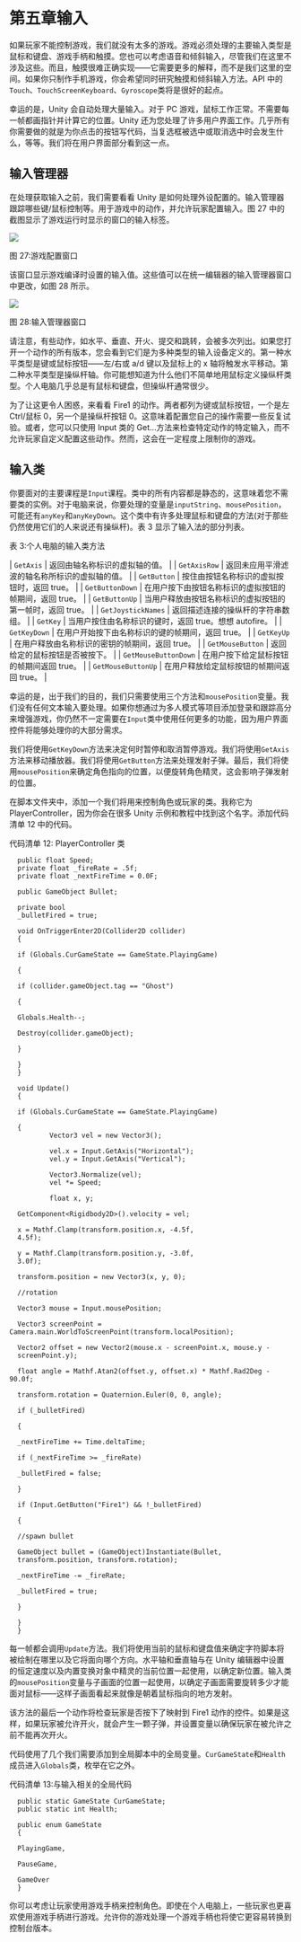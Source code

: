 # 第五章输入

如果玩家不能控制游戏，我们就没有太多的游戏。游戏必须处理的主要输入类型是鼠标和键盘、游戏手柄和触摸。您也可以考虑语音和倾斜输入，尽管我们在这里不涉及这些。而且，触摸很难正确实现——它需要更多的解释，而不是我们这里的空间。如果你只制作手机游戏，你会希望同时研究触摸和倾斜输入方法。API 中的`Touch`、`TouchScreenKeyboard`、`Gyroscope`类将是很好的起点。

幸运的是，Unity 会自动处理大量输入。对于 PC 游戏，鼠标工作正常。不需要每一帧都画指针并计算它的位置。Unity 还为您处理了许多用户界面工作。几乎所有你需要做的就是为你点击的按钮写代码，当复选框被选中或取消选中时会发生什么，等等。我们将在用户界面部分看到这一点。

## 输入管理器

在处理获取输入之前，我们需要看看 Unity 是如何处理外设配置的。输入管理器跟踪哪些键/鼠标控制等。用于游戏中的动作，并允许玩家配置输入。图 27 中的截图显示了游戏运行时显示的窗口的输入标签。

![](img/image028.jpg)

图 27:游戏配置窗口

该窗口显示游戏编译时设置的输入值。这些值可以在统一编辑器的输入管理器窗口中更改，如图 28 所示。

![](img/image029.jpg)

图 28:输入管理器窗口

请注意，有些动作，如水平、垂直、开火、提交和跳转，会被多次列出。如果您打开一个动作的所有版本，您会看到它们是为多种类型的输入设备定义的。第一种水平类型是键或鼠标按钮——左/右或 a/d 键以及鼠标上的 x 轴将触发水平移动。第二种水平类型是操纵杆轴。你可能想知道为什么他们不简单地用鼠标定义操纵杆类型。个人电脑几乎总是有鼠标和键盘，但操纵杆通常很少。

为了让这更令人困惑，来看看 Fire1 的动作。两者都列为键或鼠标按钮，一个是左 Ctrl/鼠标 0，另一个是操纵杆按钮 0。这意味着配置您自己的操作需要一些反复试验。或者，您可以只使用 Input 类的 Get…方法来检查特定动作的特定输入，而不允许玩家自定义配置这些动作。然而，这会在一定程度上限制你的游戏。

## 输入类

你要面对的主要课程是`Input`课程。类中的所有内容都是静态的，这意味着您不需要类的实例。对于电脑来说，你要处理的变量是`inputString`、`mousePosition`，可能还有`anyKey`和`anyKeyDown`。这个类中有许多处理鼠标和键盘的方法(对于那些仍然使用它们的人来说还有操纵杆)。表 3 显示了输入法的部分列表。

表 3:个人电脑的输入类方法

| `GetAxis` | 返回由轴名称标识的虚拟轴的值。 |
| `GetAxisRow` | 返回未应用平滑滤波的轴名称所标识的虚拟轴的值。 |
| `GetButton` | 按住由按钮名称标识的虚拟按钮时，返回 true。 |
| `GetButtonDown` | 在用户按下由按钮名称标识的虚拟按钮的帧期间，返回 true。 |
| `GetButtonUp` | 当用户释放由按钮名称标识的虚拟按钮的第一帧时，返回 true。 |
| `GetJoystickNames` | 返回描述连接的操纵杆的字符串数组。 |
| `GetKey` | 当用户按住由名称标识的键时，返回 true。想想 autofire。 |
| `GetKeyDown` | 在用户开始按下由名称标识的键的帧期间，返回 true。 |
| `GetKeyUp` | 在用户释放由名称标识的密钥的帧期间，返回 true。 |
| `GetMouseButton` | 返回给定的鼠标按钮是否被按下。 |
| `GetMouseButtonDown` | 在用户按下给定鼠标按钮的帧期间返回 true。 |
| `GetMouseButtonUp` | 在用户释放给定鼠标按钮的帧期间返回 true。 |

幸运的是，出于我们的目的，我们只需要使用三个方法和`mousePosition`变量。我们没有任何文本输入要处理。如果你想通过为多人模式等项目添加登录和跟踪高分来增强游戏，你仍然不一定需要在`Input`类中使用任何更多的功能，因为用户界面控件将能够处理你的大部分需求。

我们将使用`GetKeyDown`方法来决定何时暂停和取消暂停游戏。我们将使用`GetAxis`方法来移动播放器。我们将使用`GetButton`方法来处理发射子弹。最后，我们将使用`mousePosition`来确定角色指向的位置，以便旋转角色精灵，这会影响子弹发射的位置。

在脚本文件夹中，添加一个我们将用来控制角色或玩家的类。我称它为 PlayerController，因为你会在很多 Unity 示例和教程中找到这个名字。添加代码清单 12 中的代码。

代码清单 12: PlayerController 类

```
  public float Speed;
  private float _fireRate = .5f;
  private float _nextFireTime = 0.0F;

  public GameObject Bullet;

  private bool
  _bulletFired = true;

  void OnTriggerEnter2D(Collider2D collider)
  {

  if (Globals.CurGameState == GameState.PlayingGame)

  {

  if (collider.gameObject.tag == "Ghost")

  {

  Globals.Health--;

  Destroy(collider.gameObject);

  }

  }
  }

  void Update()
  {

  if (Globals.CurGameState == GameState.PlayingGame)

  {
          Vector3 vel = new Vector3();

          vel.x = Input.GetAxis("Horizontal");
          vel.y = Input.GetAxis("Vertical");

          Vector3.Normalize(vel);
          vel *= Speed;

          float x, y;

  GetComponent<Rigidbody2D>().velocity = vel;

  x = Mathf.Clamp(transform.position.x, -4.5f,
  4.5f);

  y = Mathf.Clamp(transform.position.y, -3.0f,
  3.0f);

  transform.position = new Vector3(x, y, 0);

  //rotation

  Vector3 mouse = Input.mousePosition;

  Vector3 screenPoint = Camera.main.WorldToScreenPoint(transform.localPosition);

  Vector2 offset = new Vector2(mouse.x - screenPoint.x, mouse.y -
  screenPoint.y);

  float angle = Mathf.Atan2(offset.y, offset.x) * Mathf.Rad2Deg - 90.0f;

  transform.rotation = Quaternion.Euler(0, 0, angle);

  if (_bulletFired)

  {

  _nextFireTime += Time.deltaTime;

  if (_nextFireTime >= _fireRate)

  _bulletFired = false;

  }

  if (Input.GetButton("Fire1") && !_bulletFired)

  {

  //spawn bullet

  GameObject bullet = (GameObject)Instantiate(Bullet,
  transform.position, transform.rotation);

  _nextFireTime -= _fireRate;

  _bulletFired = true;

  }

  }
  }

```

每一帧都会调用`Update`方法。我们将使用当前的鼠标和键盘值来确定字符脚本将被绘制在哪里以及它将面向哪个方向。水平轴和垂直轴与在 Unity 编辑器中设置的恒定速度以及内置变换对象中精灵的当前位置一起使用，以确定新位置。输入类的`mousePosition`变量与子画面的位置一起使用，以确定子画面需要旋转多少才能面对鼠标——这样子画面看起来就像是朝着鼠标指向的地方发射。

该方法的最后一个动作将检查玩家是否按下了映射到 Fire1 动作的控件。如果是这样，如果玩家被允许开火，就会产生一颗子弹，并设置变量以确保玩家在被允许之前不能再次开火。

代码使用了几个我们需要添加到全局脚本中的全局变量。`CurGameState`和`Health`成员进入`Globals`类，枚举在它之外。

代码清单 13:与输入相关的全局代码

```
  public static GameState CurGameState;
  public static int Health;

  public enum GameState
  {

  PlayingGame,

  PauseGame,

  GameOver
  }

```

你可以考虑让玩家使用游戏手柄来控制角色。即使在个人电脑上，一些玩家也更喜欢使用游戏手柄进行游戏。允许你的游戏处理一个游戏手柄也将使它更容易转换到控制台版本。